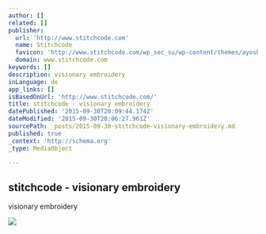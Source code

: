 ```yaml
---
author: []
related: []
publisher:
  url: 'http://www.stitchcode.com'
  name: Stitchcode
  favicon: 'http://www.stitchcode.com/wp_sec_su/wp-content/themes/ayoshop-wp-theme/ayoshop/images/favicon.ico'
  domain: www.stitchcode.com
keywords: []
description: visionary embroidery
inLanguage: de
app_links: []
isBasedOnUrl: 'http://www.stitchcode.com/'
title: stitchcode - visionary embroidery
datePublished: '2015-09-30T20:09:44.174Z'
dateModified: '2015-09-30T20:06:27.961Z'
sourcePath: _posts/2015-09-30-stitchcode-visionary-embroidery.md
published: true
_context: 'http://schema.org'
_type: MediaObject

---
```

<article style=""><h1>stitchcode - visionary embroidery</h1><p>visionary embroidery</p><img src="http://www.stitchcode.com/wp_sec_su/wp-content/uploads/2014/01/gen_egg.png" /></article>